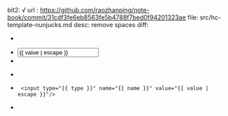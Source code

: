 bit2: √
url : https://github.com/raozhanping/note-book/commit/31cdf3fe6eb8563fe5b4788f7bed0f94201323ae
file: src/hc-template-nunjucks.md
desc: remove spaces
diff: 
-  <div class="field">
-  <input type="{{ type }}" name="{{ name }}" value="{{ value | escape }}"/>
-  </div>
+    <div class="field">
+      <input type="{{ type }}" name="{{ name }}" value="{{ value | escape }}"/>
+    </div>